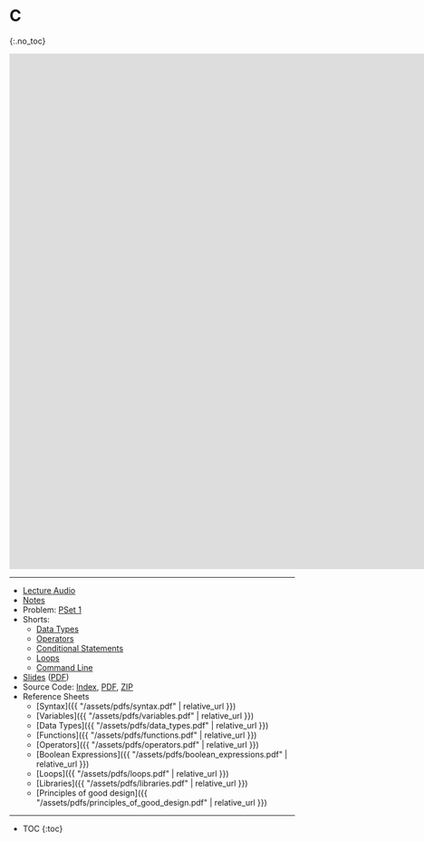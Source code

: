 # C
{:.no_toc}

<iframe width="1680" height="909" src="https://www.youtube.com/embed/e9Eds2Rc_x8" frameborder="0" allow="accelerometer; autoplay; encrypted-media; gyroscope; picture-in-picture" allowfullscreen></iframe>

***

* [Lecture Audio](https://cdn.cs50.net/2019/fall/lectures/1/lecture1.mp3.download)
* [Notes](https://cs50.harvard.edu/x/2020/notes/1/)
* Problem: [PSet 1](https://cs50.harvard.edu/x/2020/psets/1/) 
* Shorts:
  * [Data Types](https://www.youtube.com/watch?v=q6K8KMqt8wQ)
  * [Operators](https://www.youtube.com/watch?v=7apBtlEkJzk)
  * [Conditional Statements](https://www.youtube.com/watch?v=FqUeHzvci10)
  * [Loops](https://www.youtube.com/watch?v=QOvo-xFL9II)
  * [Command Line](https://www.youtube.com/watch?v=lnYKOnz9ln8)
* [Slides](https://docs.google.com/presentation/d/191XW0DHWlW6WmAhYuFUYnZKUlDx0N4u4Fp81AeW-uNs/edit?usp=sharing) ([PDF](https://cdn.cs50.net/2019/fall/lectures/1/lecture1.pdf))
* Source Code: [Index](https://cdn.cs50.net/2019/fall/lectures/1/src1/), [PDF](https://cdn.cs50.net/2019/fall/lectures/1/src1.pdf), [ZIP](https://cdn.cs50.net/2019/fall/lectures/1/src1.zip)
* Reference Sheets
  * [Syntax]({{ "/assets/pdfs/syntax.pdf" | relative_url }})
  * [Variables]({{ "/assets/pdfs/variables.pdf" | relative_url }})
  * [Data Types]({{ "/assets/pdfs/data_types.pdf" | relative_url }})
  * [Functions]({{ "/assets/pdfs/functions.pdf" | relative_url }})
  * [Operators]({{ "/assets/pdfs/operators.pdf" | relative_url }})
  * [Boolean Expressions]({{ "/assets/pdfs/boolean_expressions.pdf" | relative_url }})
  * [Loops]({{ "/assets/pdfs/loops.pdf" | relative_url }})
  * [Libraries]({{ "/assets/pdfs/libraries.pdf" | relative_url }})
  * [Principles of good design]({{ "/assets/pdfs/principles_of_good_design.pdf" | relative_url }})

***

* TOC
{:toc}
